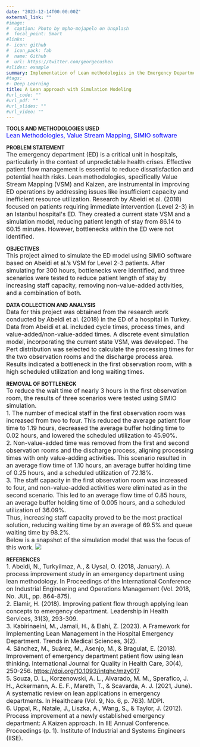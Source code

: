 ```yaml
---
date: "2023-12-14T00:00:00Z"
external_link: ""
#image:
#  caption: Photo by mpho-mojapelo on Unsplash
#  focal_point: Smart
#links:
#- icon: github
#  icon_pack: fab
#  name: Github
#  url: https://twitter.com/georgecushen
#slides: example
summary: Implementation of Lean methodologies in the Emergency Department of a hospital
#tags:
#- Deep Learning
title: A Lean approach with Simulation Modeling
#url_code: ""
#url_pdf: ""
#url_slides: ""
#url_video: ""
---
```


**TOOLS AND METHODOLOGIES USED**  
<span style="font-size: medium; color:blue"> Lean Methodologies, Value Stream Mapping, SIMIO software</span>   
  
**PROBLEM STATEMENT**   
<span style="font-size: medium;">The emergency department (ED) is a critical unit in hospitals, particularly in the context of unpredictable health crises. Effective patient flow management is essential to reduce dissatisfaction and potential health risks. Lean methodologies, specifically Value Stream Mapping (VSM) and Kaizen, are instrumental in improving ED operations by addressing issues like insufficient capacity and inefficient resource utilization. Research by Abeidi et al. (2018) focused on patients requiring immediate intervention (Level 2-3) in an Istanbul hospital's ED. They created a current state VSM and a simulation model, reducing patient length of stay from 86.14 to 60.15 minutes. However, bottlenecks within the ED were not identified.</span> 
  
**OBJECTIVES**  
<span style="font-size: medium;">This project aimed to simulate the ED model using SIMIO software based on Abeidi et al.’s VSM for Level 2-3 patients. After simulating for 300 hours, bottlenecks were identified, and three scenarios were tested to reduce patient length of stay by increasing staff capacity, removing non-value-added activities, and a combination of both.</span>  
  
**DATA COLLECTION AND ANALYSIS**  
<span style="font-size: medium;">Data for this project was obtained from the research work conducted by Abeidi et al. (2018) in the ED of a hospital in Turkey. Data from Abeidi et al. included cycle times, process times, and value-added/non-value-added times. A discrete event simulation model, incorporating the current state VSM, was developed. The Pert distribution was selected to calculate the processing times for the two observation rooms and the discharge process area. Results indicated a bottleneck in the first observation room, with a high scheduled utilization and long waiting times.</span>

**REMOVAL OF BOTTLENECK**  
<span style="font-size: medium;">To reduce the wait time of nearly 3 hours in the first observation room, the results of three scenarios were tested using SIMIO simulation.</span>  
<span style="font-size: medium;">1. The number of medical staff in the first observation room was increased from two to four. This reduced the average patient flow time to 1.19 hours, decreased the average buffer holding time to 0.02 hours, and lowered the scheduled utilization to 45.90%.   
2. Non-value-added time was removed from the first and second observation rooms and the discharge process, aligning processing times with only value-adding activities. This scenario resulted in an average flow time of 1.10 hours, an average buffer holding time of 0.25 hours, and a scheduled utilization of 72.18%.  
3. The staff capacity in the first observation room was increased to four, and non-value-added activities were eliminated as in the second scenario. This led to an average flow time of 0.85 hours, an average buffer holding time of 0.005 hours, and a scheduled utilization of 36.09%.   
Thus, increasing staff capacity proved to be the most practical solution, reducing waiting time by an average of 69.5% and queue waiting time by 98.2%.  
Below is a snapshot of the simulation model that was the focus of this work.
![](/Code2_251.jpg)  
  
**REFERENCES**   
<span style="font-size: medium;"> 1. Abeidi, N., Turkyilmaz, A., & Uysal, O. (2018, January). A process improvement study in an emergency department using lean methodology. In Proceedings of the International Conference on Industrial Engineering and Operations Management (Vol. 2018, No. JUL, pp. 864-875).   
2. Elamir, H. (2018). Improving patient flow through applying lean concepts to emergency department. Leadership in Health Services, 31(3), 293-309.  
3. Kabirinaeini, M., Jamali, H., & Elahi, Z. (2023). A Framework for Implementing Lean Management in the Hospital Emergency Department. Trends in Medical Sciences, 3(2).  
4. Sánchez, M., Suárez, M., Asenjo, M., & Bragulat, E. (2018). Improvement of emergency department patient flow using lean thinking. International Journal for Quality in Health Care, 30(4), 250-256. https://doi.org/10.1093/intqhc/mzy017   
5. Souza, D. L., Korzenowski, A. L., Alvarado, M. M., Sperafico, J. H., Ackermann, A. E. F., Mareth, T., & Scavarda, A. J. (2021, June). A systematic review on lean applications in emergency departments. In Healthcare (Vol. 9, No. 6, p. 763). MDPI.  
6. Uppal, R., Natale, J., Liszka, A., Wang, S., & Taylor, J. (2012). Process improvement at a newly established emergency department: A Kaizen approach. In IIE Annual Conference. Proceedings (p. 1). Institute of Industrial and Systems Engineers (IISE).</span>



